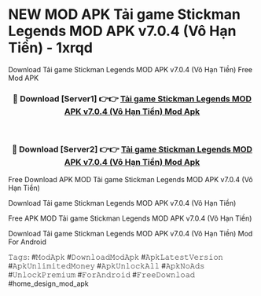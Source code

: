 # NEW MOD APK Tải game Stickman Legends MOD APK v7.0.4 (Vô Hạn Tiền) - 1xrqd
Download Tải game Stickman Legends MOD APK v7.0.4 (Vô Hạn Tiền) Free Mod APK

<div align="center">
<h3>🔴 Download [Server1] 👉👉 <a href="https://apk-comot.site?title=Tải_game_Stickman_Legends_MOD_APK_v7.0.4_(Vô_Hạn_Tiền)">Tải game Stickman Legends MOD APK v7.0.4 (Vô Hạn Tiền) Mod Apk</a></h3><br>

<h3>🔴 Download [Server2] 👉👉 <a href="https://apk-comot.site?title=Tải_game_Stickman_Legends_MOD_APK_v7.0.4_(Vô_Hạn_Tiền)">Tải game Stickman Legends MOD APK v7.0.4 (Vô Hạn Tiền) Mod Apk</a></h3>
</div>


Free Download APK MOD Tải game Stickman Legends MOD APK v7.0.4 (Vô Hạn Tiền)

Download Tải game Stickman Legends MOD APK v7.0.4 (Vô Hạn Tiền) 

Free APK MOD Tải game Stickman Legends MOD APK v7.0.4 (Vô Hạn Tiền) 

Download Tải game Stickman Legends MOD APK v7.0.4 (Vô Hạn Tiền) Mod For Android

𝚃𝚊𝚐𝚜: #𝙼𝚘𝚍𝙰𝚙𝚔 #𝙳𝚘𝚠𝚗𝚕𝚘𝚊𝚍𝙼𝚘𝚍𝙰𝚙𝚔 #𝙰𝚙𝚔𝙻𝚊𝚝𝚎𝚜𝚝𝚅𝚎𝚛𝚜𝚒𝚘𝚗 #𝙰𝚙𝚔𝚄𝚗𝚕𝚒𝚖𝚒𝚝𝚎𝚍𝙼𝚘𝚗𝚎𝚢 #𝙰𝚙𝚔𝚄𝚗𝚕𝚘𝚌𝚔𝙰𝚕𝚕 #𝙰𝚙𝚔𝙽𝚘𝙰𝚍𝚜 #𝚄𝚗𝚕𝚘𝚌𝚔𝙿𝚛𝚎𝚖𝚒𝚞𝚖 #𝙵𝚘𝚛𝙰𝚗𝚍𝚛𝚘𝚒𝚍 #𝙵𝚛𝚎𝚎𝙳𝚘𝚠𝚗𝚕𝚘𝚊𝚍 #home_design_mod_apk